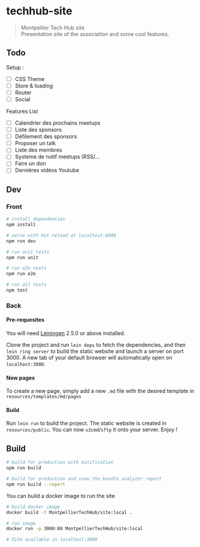 # techhub-site

> Montpellier Tech Hub site  
Presentation site of the association and some cool features.


## Todo

Setup :
 - [ ] CSS Theme
 - [ ] Store & loading
 - [ ] Router
 - [ ] Social 

Features List
 - [ ] Calendrier des prochains meetups
 - [ ] Liste des sponsors
 - [ ] Défilement des sponsors
 - [ ] Proposer un talk
 - [ ] Liste des membres
 - [ ] Systeme de notif meetups (RSS/...
 - [ ] Faire un don
 - [ ] Dernières vidéos Youtube

## Dev

### Front

``` bash
# install dependencies
npm install

# serve with hot reload at localhost:8080
npm run dev

# run unit tests
npm run unit

# run e2e tests
npm run e2e

# run all tests
npm test
```

### Back

#### Pre-requesites
You will need [Leiningen][1] 2.5.0 or above installed.

[1]: https://github.com/technomancy/leiningen

Clone the project and run `lein deps` to fetch the dependencies, and then `lein ring server` to build the static website and launch a server on port 3000. A new tab of your default browser will automatically open on `localhost:3000`.

#### New pages
To create a new page, simply add a new `.md` file with the desired template in `resources/templates/md/pages`

#### Build
Run `lein run` to build the project. The static website is created in `resources/public`. You can now `s3cmd`/`sftp` it onto your server. Enjoy !
                    
## Build

``` bash
# build for production with minification
npm run build

# build for production and view the bundle analyzer report
npm run build --report
```

You can build a docker image to run the site
``` bash
# build docker image
docker build -t MontpellierTechHub/site:local .

# run image
docker run -p 3000:80 MontpellierTechHub/site:local

# Site available in localhost:3000
```
